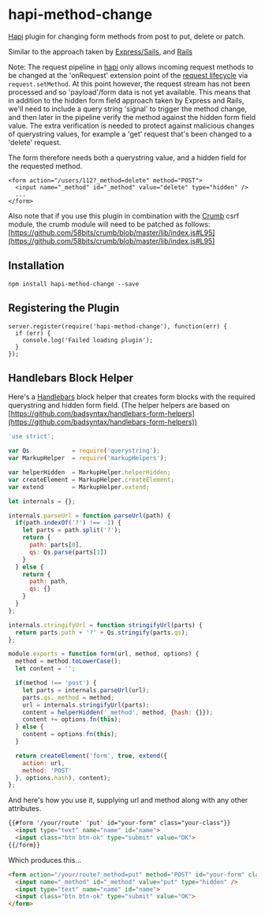 # hapi-method-change

[Hapi](http://hapijs.com/) plugin for changing form methods from post to put, delete or patch.

Similar to the approach taken by [Express/Sails](https://github.com/expressjs/method-change), and [Rails](http://guides.rubyonrails.org/form_helpers.html#how-do-forms-with-patch-put-or-delete-methods-work-questionmark)

Note: The request pipeline in [hapi](http://hapijs.com/) only allows incoming request methods to be changed at the 'onRequest' extension point of the [request lifecycle](http://hapijs.com/api#request-lifecycle) via `request.setMethod`. At this point however, the request stream has not been processed and so 'payload'/form data is not yet available. This means that in addition to the hidden form field approach taken by Express and Rails, we'll need to include a query string 'signal' to trigger the method change, and then later in the pipeline verify the method against the hidden form field value. The extra verification is needed to protect against malicious changes of querystring values, for example a 'get' request that's been changed to a 'delete' request. 
 
The form therefore needs both a querystring value, and a hidden field for the requested method. 

```
<form action="/users/112?_method=delete" method="POST">
  <input name="_method" id="_method" value="delete" type="hidden" />
  ...
</form>
```

Also note that if you use this plugin in combination with the [Crumb](https://github.com/hapijs/crumb) csrf module, the crumb module will need to be patched as follows: [https://github.com/58bits/crumb/blob/master/lib/index.js#L95](https://github.com/58bits/crumb/blob/master/lib/index.js#L95)

## Installation

`npm install hapi-method-change --save`

## Registering the Plugin
   
    server.register(require('hapi-method-change'), function(err) {
      if (err) {
        console.log('Failed loading plugin');
      }
    });

## Handlebars Block Helper

Here's a [Handlebars](http://handlebarsjs.com/) block helper that creates form blocks with the required querystring and hidden form field.
(The helper helpers are based on [https://github.com/badsyntax/handlebars-form-helpers](https://github.com/badsyntax/handlebars-form-helpers)) 

```javascript
'use strict';

var Qs            = require('querystring');
var MarkupHelper  = require('markupHelpers');

var helperHidden  = MarkupHelper.helperHidden;
var createElement = MarkupHelper.createElement;
var extend        = MarkupHelper.extend;

let internals = {};

internals.parseUrl = function parseUrl(path) {
  if(path.indexOf('?') !== -1) {
    let parts = path.split('?');
    return {
      path: parts[0],
      qs: Qs.parse(parts[1])
    }
  } else {
    return {
      path: path,
      qs: {}
    }
  }
};

internals.stringifyUrl = function stringifyUrl(parts) {
  return parts.path + '?' + Qs.stringify(parts.qs);
};

module.exports = function form(url, method, options) {
  method = method.toLowerCase();
  let content = '';

  if(method !== 'post') {
    let parts = internals.parseUrl(url);
    parts.qs._method = method;
    url = internals.stringifyUrl(parts);
    content = helperHidden('_method', method, {hash: {}});
    content += options.fn(this);
  } else {
    content = options.fn(this);
  }

  return createElement('form', true, extend({
    action: url,
    method: 'POST'
  }, options.hash), content);
};

```

And here's how you use it, supplying url and method along with any other attributes.

```html
{{#form '/your/route' 'put' id="your-form" class="your-class"}}
  <input type="text" name="name" id="name">
  <input class="btn btn-ok" type="submit" value="OK">
{{/form}}

```

Which produces this...

```html
<form action="/your/route?_method=put" method="POST" id="your-form" class="your-class" >
  <input name="_method" id="_method" value="put" type="hidden" />
  <input type="text" name="name" id="name">
  <input class="btn btn-ok" type="submit" value="OK">
</form>
```